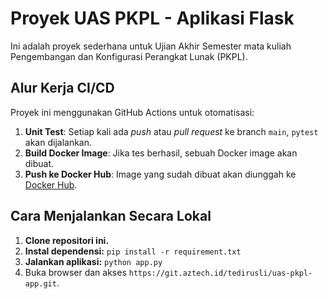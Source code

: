 # Proyek UAS PKPL - Aplikasi Flask

Ini adalah proyek sederhana untuk Ujian Akhir Semester mata kuliah Pengembangan dan Konfigurasi Perangkat Lunak (PKPL).

## Alur Kerja CI/CD

Proyek ini menggunakan GitHub Actions untuk otomatisasi:
1.  **Unit Test**: Setiap kali ada *push* atau *pull request* ke branch `main`, `pytest` akan dijalankan.
2.  **Build Docker Image**: Jika tes berhasil, sebuah Docker image akan dibuat.
3.  **Push ke Docker Hub**: Image yang sudah dibuat akan diunggah ke [Docker Hub](https://hub.docker.com/r/NAMA_USER_DOCKERHUB/NAMA_REPO_ANDA).

## Cara Menjalankan Secara Lokal

1.  **Clone repositori ini.**
2.  **Instal dependensi:** `pip install -r requirement.txt`
3.  **Jalankan aplikasi:** `python app.py`
4.  Buka browser dan akses `https://git.aztech.id/tedirusli/uas-pkpl-app.git`.